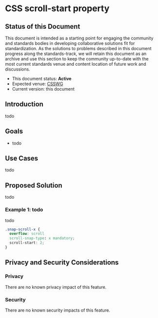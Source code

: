 # CSS scroll-start property

## Status of this Document
This document is intended as a starting point for engaging the community and standards bodies in developing collaborative solutions fit for standardization. As the solutions to
problems described in this document progress along the standards-track, we will retain this document as an archive and use this section to keep the community up-to-date with the
most current standards venue and content location of future work and discussions.
* This document status: **Active**
* Expected venue: [CSSWG](https://drafts.csswg.org/)
* Current version: this document

## Introduction

todo

## Goals

* todo

## Use Cases

todo

## Proposed Solution

todo

### Example 1: todo

todo

```css
.snap-scroll-x {
  overflow: scroll
  scroll-snap-type: x mandatory;
  scroll-start: 2;
}
```

## Privacy and Security Considerations

### Privacy

There are no known privacy impact of this feature.

### Security

There are no known security impacts of this feature.
